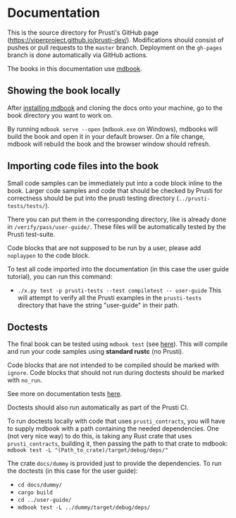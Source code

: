 # Documentation

This is the source directory for Prusti's GitHub page (<https://viperproject.github.io/prusti-dev/>). Modifications should consist of pushes or pull requests to the `master` branch. Deployment on the `gh-pages` branch is done automatically via GitHub actions.

The books in this documentation use [mdbook](https://rust-lang.github.io/mdBook/index.html).

## Showing the book locally

After [installing mdbook](https://rust-lang.github.io/mdBook/guide/installation.html) and cloning the docs onto your machine, go to the book directory you want to work on.

By running `mdbook serve --open` (`mdbook.exe` on Windows), mdbooks will build the book and open it in your default browser.
On a file change, mdbook will rebuild the book and the browser window should refresh.


## Importing code files into the book

Small code samples can be immediately put into a code block inline to the book.
Larger code samples and code that should be checked by Prusti for correctness should be put into the prusti testing directory (`../prusti-tests/tests/`).

There you can put them in the corresponding directory, like is already done in `/verify/pass/user-guide/`.
These files will be automatically tested by the Prusti test-suite.

Code blocks that are not supposed to be run by a user, please add `noplaypen` to the code block.

To test all code imported into the documentation (in this case the user guide tutorial), you can run this command:
- `./x.py test -p prusti-tests --test compiletest -- user-guide`
This will attempt to verify all the Prusti examples in the `prusti-tests` directory that have the string "user-guide" in their path.


## Doctests

The final book can be tested using `mdbook test` (see [here](https://rust-lang.github.io/mdBook/cli/test.html)).
This will compile and run your code samples using **standard rustc** (no Prusti).

Code blocks that are not intended to be compiled should be marked with `ignore`.
Code blocks that should not run during doctests should be marked with `no_run`.

See more on documentation tests [here](https://doc.rust-lang.org/rustdoc/write-documentation/documentation-tests.html).

Doctests should also run automatically as part of the Prusti CI.

To run doctests locally with code that uses `prusti_contracts`, you will have to supply mdbook with a path containing the needed dependencies.
One (not very nice way) to do this, is taking any Rust crate that uses `prusti_contracts`, building it, then passing the path to that crate to mdbook: `mdbook test -L "(Path_to_crate)/target/debug/deps/"`

The crate `docs/dummy` is provided just to provide the dependencies.
To run the doctests (in this case for the user guide):
- `cd docs/dummy/`
- `cargo build`
- `cd ../user-guide/`
- `mdbook test -L ../dummy/target/debug/deps/`
